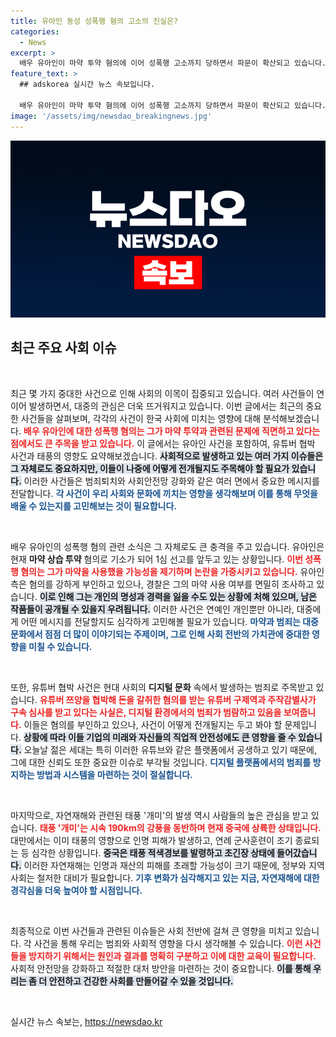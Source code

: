 ```yaml
---
title: 유아인 동성 성폭행 혐의 고소의 진실은?
categories:
  - News
excerpt: >
  배우 유아인이 마약 투약 혐의에 이어 성폭행 고소까지 당하면서 파문이 확산되고 있습니다. 경찰은 마약 사용 여부를 조사 중이며, 그의 남은 작품에 대한 전망도 어두워지고 있습니다.
feature_text: >
  ## adskorea 실시간 뉴스 속보입니다.

  배우 유아인이 마약 투약 혐의에 이어 성폭행 고소까지 당하면서 파문이 확산되고 있습니다. 경찰은 마약 사용 여부를 조사 중이며, 그의 남은 작품에 대한 전망도 어두워지고 있습니다.
image: '/assets/img/newsdao_breakingnews.jpg'
---
```


<p><img src="/assets/img/newsdao_breakingnews.jpg" alt="adskorea 속보" /></p>

<h2 data-ke-size="size26">최근 주요 사회 이슈</h2>

<p data-ke-size="size16">&nbsp;</p>

<p>최근 몇 가지 중대한 사건으로 인해 사회의 이목이 집중되고 있습니다. 여러 사건들이 연이어 발생하면서, 대중의 관심은 더욱 뜨거워지고 있습니다. 이번 글에서는 최근의 중요한 사건들을 살펴보며, 각각의 사건이 한국 사회에 미치는 영향에 대해 분석해보겠습니다. <b><span style="color: #ee2323;">배우 유아인에 대한 성폭행 혐의는 그가 마약 투약과 관련된 문제에 직면하고 있다는 점에서도 큰 주목을 받고 있습니다.</span></b> 이 글에서는 유아인 사건을 포함하여, 유튜버 협박 사건과 태풍의 영향도 요약해보겠습니다. <b><span style="background-color: #21538527;">사회적으로 발생하고 있는 여러 가지 이슈들은 그 자체로도 중요하지만, 이들이 나중에 어떻게 전개될지도 주목해야 할 필요가 있습니다.</span></b> 이러한 사건들은 범죄퇴치와 사회안전망 강화와 같은 여러 면에서 중요한 메시지를 전달합니다. <b><span style="color: #1a5490;">각 사건이 우리 사회와 문화에 끼치는 영향을 생각해보며 이를 통해 무엇을 배울 수 있는지를 고민해보는 것이 필요합니다.</span></b></p>

<p data-ke-size="size16">&nbsp;</p>

<p>배우 유아인의 성폭행 혐의 관련 소식은 그 자체로도 큰 충격을 주고 있습니다. 유아인은 현재 <strong>마약 상습 투약</strong> 혐의로 기소가 되어 1심 선고를 앞두고 있는 상황입니다. <b><span style="color: #ee2323;">이번 성폭행 혐의는 그가 마약을 사용했을 가능성을 제기하며 논란을 가중시키고 있습니다.</span></b> 유아인 측은 혐의를 강하게 부인하고 있으나, 경찰은 그의 마약 사용 여부를 면밀히 조사하고 있습니다. <b><span style="background-color: #21538527;">이로 인해 그는 개인의 명성과 경력을 잃을 수도 있는 상황에 처해 있으며, 남은 작품들이 공개될 수 있을지 우려됩니다.</span></b> 이러한 사건은 연예인 개인뿐만 아니라, 대중에게 어떤 메시지를 전달할지도 심각하게 고민해볼 필요가 있습니다. <b><span style="color: #1a5490;">마약과 범죄는 대중문화에서 점점 더 많이 이야기되는 주제이며, 그로 인해 사회 전반의 가치관에 중대한 영향을 미칠 수 있습니다.</span></b></p>

<p data-ke-size="size16">&nbsp;</p>

<p>또한, 유튜버 협박 사건은 현대 사회의 <strong>디지털 문화</strong> 속에서 발생하는 범죄로 주목받고 있습니다. <b><span style="color: #ee2323;">유튜버 쯔양을 협박해 돈을 갈취한 혐의를 받는 유튜버 구제역과 주작감별사가 구속 심사를 받고 있다는 사실은, 디지털 환경에서의 범죄가 범람하고 있음을 보여줍니다.</span></b> 이들은 혐의를 부인하고 있으나, 사건이 어떻게 전개될지는 두고 봐야 할 문제입니다. <b><span style="background-color: #21538527;">상황에 따라 이들 기업의 미래와 자신들의 직업적 안전성에도 큰 영향을 줄 수 있습니다.</span></b> 오늘날 젊은 세대는 특히 이러한 유튜브와 같은 플랫폼에서 공생하고 있기 때문에, 그에 대한 신뢰도 또한 중요한 이슈로 부각될 것입니다. <b><span style="color: #1a5490;">디지털 플랫폼에서의 범죄를 방지하는 방법과 시스템을 마련하는 것이 절실합니다.</span></b></p>

<p data-ke-size="size16">&nbsp;</p>

<p>마지막으로, 자연재해와 관련된 태풍 '개미'의 발생 역시 사람들의 높은 관심을 받고 있습니다. <b><span style="color: #ee2323;">태풍 '개미'는 시속 190km의 강풍을 동반하며 현재 중국에 상륙한 상태입니다.</span></b> 대만에서는 이미 태풍의 영향으로 인명 피해가 발생하고, 연례 군사훈련이 조기 종료되는 등 심각한 상황입니다. <b><span style="background-color: #21538527;">중국은 태풍 적색경보를 발령하고 초긴장 상태에 들어갔습니다.</span></b> 이러한 자연재해는 인명과 재산의 피해를 초래할 가능성이 크기 때문에, 정부와 지역 사회는 철저한 대비가 필요합니다. <b><span style="color: #1a5490;">기후 변화가 심각해지고 있는 지금, 자연재해에 대한 경각심을 더욱 높여야 할 시점입니다.</span></b></p>

<p data-ke-size="size16">&nbsp;</p>

<p>최종적으로 이번 사건들과 관련된 이슈들은 사회 전반에 걸쳐 큰 영향을 미치고 있습니다. 각 사건을 통해 우리는 범죄와 사회적 영향을 다시 생각해볼 수 있습니다. <b><span style="color: #ee2323;">이런 사건들을 방지하기 위해서는 원인과 결과를 명확히 구분하고 이에 대한 교육이 필요합니다.</span></b> 사회적 안전망을 강화하고 적절한 대처 방안을 마련하는 것이 중요합니다. <b><span style="background-color: #21538527;">이를 통해 우리는 좀 더 안전하고 건강한 사회를 만들어갈 수 있을 것입니다.</span></b> </p>

<p data-ke-size="size16">&nbsp;</p>
실시간 뉴스 속보는, <a href="https://newsdao.kr" rel="dofollow">https://newsdao.kr</a>


